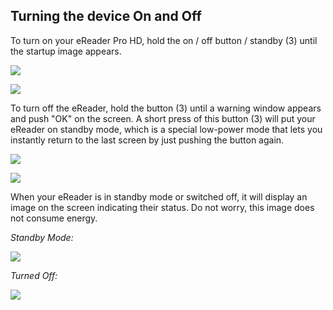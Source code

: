 ## Turning the device On and Off

To turn on your eReader Pro HD, hold the on / off button / standby (3) until the startup image appears.

![](http://static.energysistem.com/images/manuals/42535/569cd41cba188.jpg)

![](http://static.energysistem.com/images/manuals/42535/569cd7667ffea.jpg)

To turn off the eReader, hold the button (3) until a warning window appears and push "OK" on the screen. A short press of this button (3)  will put your eReader on standby mode, which is a special low-power mode that lets you instantly return to the last screen by just pushing the button again.

![](http://static.energysistem.com/images/manuals/42535/569cd41cba188.jpg)

![](http://static.energysistem.com/images/manuals/42091/549944d0977d4.jpg)

When your eReader is in standby mode or switched off, it will display an image on the screen indicating their status. Do not worry, this image does not consume energy.

*Standby Mode:*

![](http://static.energysistem.com/images/manuals/42535/569cd4963732d.jpg)

*Turned Off:*

![](http://static.energysistem.com/images/manuals/42535/569cd44fd07a3.jpg)
